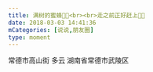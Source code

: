 ```yaml
---
title: 满树的蜜蜂🐝🐝<br><br>走之前正好赶上🌝🌝
date: 2018-03-03 14:41:36
mCategories: [说说,朋友圈]
type: moment
---
```


<div id="pics-20180303144136"></div>

<script src="/lib/moment/pics.js"></script>
<script>
var data = [
    {"link": "2018-03-03_000000.jpeg", "type": "shuoshuo"},
    {"link": "2018-03-03_000001.jpeg", "type": "shuoshuo"}
];
picsRender(data, "pics-20180303144136");
</script>

常德市高山街 多云
湖南省常德市武陵区 
